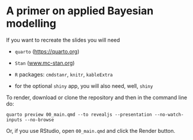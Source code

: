 # A primer on applied Bayesian modelling

If you want to recreate the slides you will need

- `quarto` (https://quarto.org)

- `Stan` (www.mc-stan.org)

- `R` packages: `cmdstanr`, `knitr`, `kableExtra`

- for the optional `shiny` app, you will also need, well, `shiny`

To render, download or clone the repository and then in the command line do:

```
quarto preview 00_main.qmd --to revealjs --presentation --no-watch-inputs --no-browse
```

Or, if you use RStudio, open `00_main.qmd` and click the Render button.




